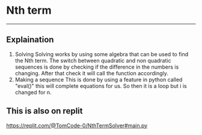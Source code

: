 # Nth term

---

## Explaination
1. Solving
  Solving works by using some algebra that can be used to find the Nth term. The switch between quadratic and non quadratic sequences is done by checking if the difference in the numbers is changing. After that check it will call the function accordingly.
2. Making a sequence
  This is done by using a feature in python called "eval()" this will complete equations for us. So then it is a loop but i is changed for n. 
  
## This is also on replit
https://replit.com/@TomCode-0/NthTermSolver#main.py
